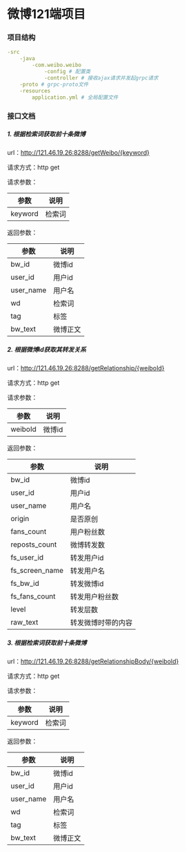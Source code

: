 # 微博121端项目

### 项目结构

```yml
-src
	-java
		-com.weibo.weibo
			-config # 配置类
			-controller # 接收ajax请求并发起grpc请求
	-proto # grpc-proto文件
	-resources
		application.yml # 全局配置文件
```



### 接口文档

##### 1. 根据检索词获取前十条微博

url：http://121.46.19.26:8288/getWeibo/{keyword}

请求方式：http get

请求参数：

| 参数    | 说明   |
| ------- | ------ |
| keyword | 检索词 |

返回参数：

| 参数      | 说明     |
| --------- | -------- |
| bw_id     | 微博id   |
| user_id   | 用户id   |
| user_name | 用户名   |
| wd        | 检索词   |
| tag       | 标签     |
| bw_text   | 微博正文 |



##### 2. 根据微博id获取其转发关系

url：http://121.46.19.26:8288/getRelationship/{weiboId}

请求方式：http get

请求参数：

| 参数    | 说明   |
| ------- | ------ |
| weiboId | 微博id |

返回参数：

| 参数           | 说明               |
| -------------- | ------------------ |
| bw_id          | 微博id             |
| user_id        | 用户id             |
| user_name      | 用户名             |
| origin         | 是否原创           |
| fans_count     | 用户粉丝数         |
| reposts_count  | 微博转发数         |
| fs_user_id     | 转发用户id         |
| fs_screen_name | 转发用户名         |
| fs_bw_id       | 转发微博id         |
| fs_fans_count  | 转发用户粉丝数     |
| level          | 转发层数           |
| raw_text       | 转发微博时带的内容 |



##### 3. 根据检索词获取前十条微博

url：http://121.46.19.26:8288/getRelationshipBody/{weiboId}

请求方式：http get

请求参数：

| 参数    | 说明   |
| ------- | ------ |
| keyword | 检索词 |

返回参数：

| 参数      | 说明     |
| --------- | -------- |
| bw_id     | 微博id   |
| user_id   | 用户id   |
| user_name | 用户名   |
| wd        | 检索词   |
| tag       | 标签     |
| bw_text   | 微博正文 |
